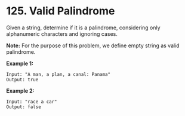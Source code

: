 # 125. Valid Palindrome

Given a string, determine if it is a palindrome, considering only alphanumeric
characters and ignoring cases.

__Note:__ For the purpose of this problem, we define empty string as valid
palindrome.

__Example 1:__

```
Input: "A man, a plan, a canal: Panama"
Output: true
```

__Example 2:__

```
Input: "race a car"
Output: false
```

